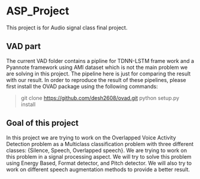 # ASP_Project
This project is for Audio signal class final project.

## VAD part
The current VAD folder contains a pipline for TDNN-LSTM frame work and a Pyannote framework using AMI dataset which is not the main problem we are solving in this project. The pipeline here is just for comparing the result with our result. In order to reproduce the result of these pipelines, please first install the OVAD package using the following commands:
> git clone https://github.com/desh2608/ovad.git
> python setup.py install

## Goal of this project
In this project we are trying to work on the Overlapped Voice Activity Detection problem as a Multiclass classification problem with three different classes: {Silence, Speech, Overlapped speech}. We are trying to work on this problem in a signal processing aspect. We will try to solve this problem using Energy Based, Format detector, and Pitch detector. We will also try to work on different speech augmentation methods to provide a better result.
